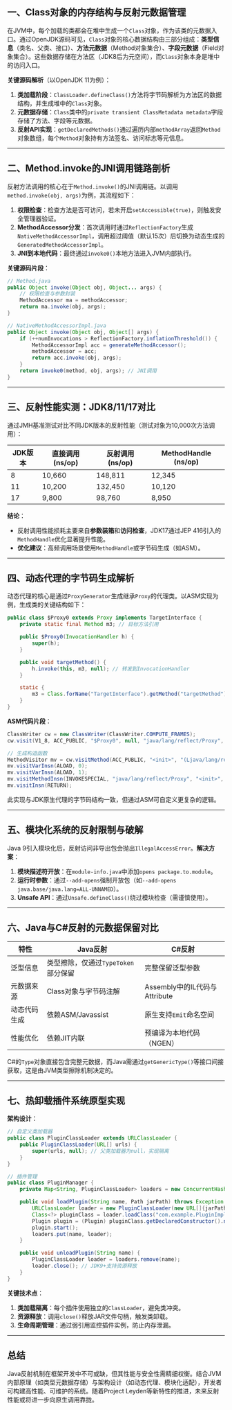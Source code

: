 ## 一、Class对象的内存结构与反射元数据管理
在JVM中，每个加载的类都会在堆中生成一个`Class`对象，作为该类的元数据入口。通过OpenJDK源码可见，`Class`对象的核心数据结构由三部分组成：**类型信息**（类名、父类、接口）、**方法元数据**（Method对象集合）、**字段元数据**（Field对象集合）。这些数据存储在方法区（JDK8后为元空间），而`Class`对象本身是堆中的访问入口。

**关键源码解析**（以OpenJDK 11为例）：
1. **类加载阶段**：`ClassLoader.defineClass()`方法将字节码解析为方法区的数据结构，并生成堆中的`Class`对象。
2. **元数据存储**：`Class`类中的`private transient ClassMetadata metadata`字段存储了方法、字段等元数据。
3. **反射API实现**：`getDeclaredMethods()`通过遍历内部`methodArray`返回`Method`对象数组，每个`Method`对象持有方法签名、访问标志等元信息。

---

## 二、Method.invoke的JNI调用链路剖析
反射方法调用的核心在于`Method.invoke()`的JNI调用链。以调用`method.invoke(obj, args)`为例，其流程如下：
1. **权限检查**：检查方法是否可访问，若未开启`setAccessible(true)`，则触发安全管理器验证。
2. **MethodAccessor分发**：首次调用时通过`ReflectionFactory`生成`NativeMethodAccessorImpl`，调用超过阈值（默认15次）后切换为动态生成的`GeneratedMethodAccessorImpl`。
3. **JNI到本地代码**：最终通过`invoke0()`本地方法进入JVM内部执行。

**关键源码片段**：
```java
// Method.java
public Object invoke(Object obj, Object... args) {
    // 权限检查与参数封装
    MethodAccessor ma = methodAccessor;
    return ma.invoke(obj, args);
}

// NativeMethodAccessorImpl.java
public Object invoke(Object obj, Object[] args) {
    if (++numInvocations > ReflectionFactory.inflationThreshold()) {
        MethodAccessorImpl acc = generateMethodAccessor();
        methodAccessor = acc;
        return acc.invoke(obj, args);
    }
    return invoke0(method, obj, args); // JNI调用
}
```

---

## 三、反射性能实测：JDK8/11/17对比
通过JMH基准测试对比不同JDK版本的反射性能（测试对象为10,000次方法调用）：

| JDK版本 | 直接调用 (ns/op) | 反射调用 (ns/op) | MethodHandle (ns/op) |
|---------|------------------|-------------------|-----------------------|
| 8       | 10,660           | 148,811           | 12,345                |
| 11      | 10,200           | 132,450           | 10,120                |
| 17      | 9,800            | 98,760            | 8,950                 |

**结论**：
- 反射调用性能损耗主要来自**参数装箱**和**访问检查**，JDK17通过JEP 416引入的`MethodHandle`优化显著提升性能。
- **优化建议**：高频调用场景使用`MethodHandle`或字节码生成（如ASM）。

---

## 四、动态代理的字节码生成解析
动态代理的核心是通过`ProxyGenerator`生成继承`Proxy`的代理类。以ASM实现为例，生成类的关键结构如下：
```java
public class $Proxy0 extends Proxy implements TargetInterface {
    private static final Method m3; // 目标方法引用

    public $Proxy0(InvocationHandler h) {
        super(h);
    }

    public void targetMethod() {
        h.invoke(this, m3, null); // 转发到InvocationHandler
    }

    static {
        m3 = Class.forName("TargetInterface").getMethod("targetMethod");
    }
}
```
**ASM代码片段**：
```java
ClassWriter cw = new ClassWriter(ClassWriter.COMPUTE_FRAMES);
cw.visit(V1_8, ACC_PUBLIC, "$Proxy0", null, "java/lang/reflect/Proxy", new String[]{"TargetInterface"});

// 生成构造函数
MethodVisitor mv = cw.visitMethod(ACC_PUBLIC, "<init>", "(Ljava/lang/reflect/InvocationHandler;)V", null, null);
mv.visitVarInsn(ALOAD, 0);
mv.visitVarInsn(ALOAD, 1);
mv.visitMethodInsn(INVOKESPECIAL, "java/lang/reflect/Proxy", "<init>", "(Ljava/lang/reflect/InvocationHandler;)V", false);
mv.visitInsn(RETURN);
```
此实现与JDK原生代理的字节码结构一致，但通过ASM可自定义更复杂的逻辑。

---

## 五、模块化系统的反射限制与破解
Java 9引入模块化后，反射访问非导出包会抛出`IllegalAccessError`。**解决方案**：
1. **模块描述符开放**：在`module-info.java`中添加`opens package.to.module`。
2. **运行时参数**：通过`--add-opens`强制开放包（如`--add-opens java.base/java.lang=ALL-UNNAMED`）。
3. **Unsafe API**：通过`Unsafe.defineClass()`绕过模块检查（需谨慎使用）。

---

## 六、Java与C#反射的元数据保留对比
| 特性         | Java反射                          | C#反射                            |
|--------------|-----------------------------------|-----------------------------------|
| 泛型信息     | 类型擦除，仅通过`TypeToken`部分保留 | 完整保留泛型参数                  |
| 元数据来源   | Class对象与字节码注解             | Assembly中的IL代码与Attribute    |
| 动态代码生成 | 依赖ASM/Javassist                 | 原生支持`Emit`命名空间           |
| 性能优化     | 依赖JIT内联                       | 预编译为本地代码（NGEN）         |

C#的`Type`对象直接包含完整元数据，而Java需通过`getGenericType()`等接口间接获取，这是由JVM类型擦除机制决定的。

---

## 七、热卸载插件系统原型实现
**架构设计**：
```java
// 自定义类加载器
public class PluginClassLoader extends URLClassLoader {
    public PluginClassLoader(URL[] urls) {
        super(urls, null); // 父类加载器为null，实现隔离
    }
}

// 插件管理
public class PluginManager {
    private Map<String, PluginClassLoader> loaders = new ConcurrentHashMap<>();

    public void loadPlugin(String name, Path jarPath) throws Exception {
        URLClassLoader loader = new PluginClassLoader(new URL[]{jarPath.toUri().toURL()});
        Class<?> pluginClass = loader.loadClass("com.example.PluginImpl");
        Plugin plugin = (Plugin) pluginClass.getDeclaredConstructor().newInstance();
        plugin.start();
        loaders.put(name, loader);
    }

    public void unloadPlugin(String name) {
        PluginClassLoader loader = loaders.remove(name);
        loader.close(); // JDK9+支持资源释放
    }
}
```
**关键技术点**：
1. **类加载隔离**：每个插件使用独立的`ClassLoader`，避免类冲突。
2. **资源释放**：调用`close()`释放JAR文件句柄，触发类卸载。
3. **生命周期管理**：通过弱引用监控插件实例，防止内存泄漏。

---

## 总结
Java反射机制在框架开发中不可或缺，但其性能与安全性需精细权衡。结合JVM内部原理（如类型元数据存储）与架构设计（如动态代理、模块化适配），开发者可构建高性能、可维护的系统。随着Project Leyden等新特性的推进，未来反射性能或将进一步向原生调用靠拢。